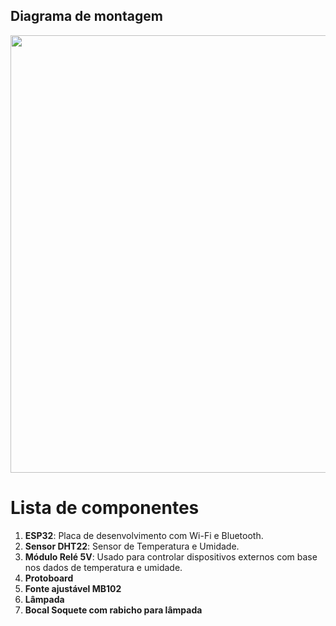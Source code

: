 ## Diagrama de montagem

<div align="center">
<img src="https://github.com/user-attachments/assets/3f95e978-f31c-44a8-a1c7-f01da4e47091" width=700px />
</div>

# Lista de componentes
1. **ESP32**: Placa de desenvolvimento com Wi-Fi e Bluetooth.
2. **Sensor DHT22**: Sensor de Temperatura e Umidade.
3. **Módulo Relé 5V**: Usado para controlar dispositivos externos com base nos dados de temperatura e umidade.
4. **Protoboard**
5. **Fonte ajustável MB102**
6. **Lâmpada**
7. **Bocal Soquete com rabicho para lâmpada**

